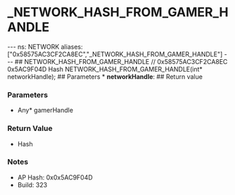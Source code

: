 # _NETWORK_HASH_FROM_GAMER_HANDLE

--- ns: NETWORK aliases: ["0x58575AC3CF2CA8EC","_NETWORK_HASH_FROM_GAMER_HANDLE"] --- ## NETWORK_HASH_FROM_GAMER_HANDLE  // 0x58575AC3CF2CA8EC 0x5AC9F04D Hash NETWORK_HASH_FROM_GAMER_HANDLE(int* networkHandle);   ## Parameters * **networkHandle**:  ## Return value

### Parameters
* Any* gamerHandle

### Return Value
* Hash

### Notes
* AP Hash: 0x0x5AC9F04D
* Build: 323

